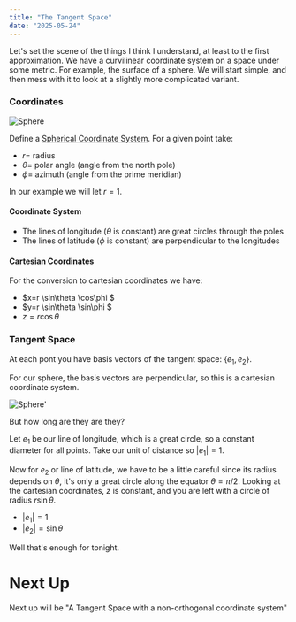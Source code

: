 ```yaml
---
title: "The Tangent Space"
date: "2025-05-24"
--- 
```



Let's set the scene of the things I think I understand, at least to the first approximation. We have a curvilinear coordinate system on a space under some metric. For example, the surface of a sphere. We will start simple, and then mess with it to look at a slightly more complicated variant.
<!-- more -->

### Coordinates

![Sphere](https://antoninus.org/svg-gen/images/spherestandard.svg)

Define a [Spherical Coordinate System](https://en.wikipedia.org/wiki/Spherical_coordinate_system). For a given point take:
* $r =$ radius
* $\theta =$ polar angle (angle from the north pole)
* $\phi =$ azimuth (angle from the prime meridian)

In our example we will let $r=1$.

#### Coordinate System
* The lines of longitude ($\theta$ is constant) are great circles through the poles
* The lines of latitude ($\phi$ is constant) are perpendicular to the longitudes

#### Cartesian Coordinates
For the conversion to cartesian coordinates we have:
* $x=r \sin\theta \cos\phi $
* $y=r \sin\theta \sin\phi $
* $z=r \cos \theta$


### Tangent Space

At each pont you have basis vectors of the tangent space: $\{e_1,e_2\}$.

For our sphere, the basis vectors are perpendicular, so this is a cartesian coordinate system.

![Sphere](https://antoninus.org/svg-gen/images/spherestandard-tanget.svg)'

But how long are they are they?

Let $e_1$ be our line of longitude, which is a great circle, so a constant diameter for all points. Take our unit of distance so $|e_1|=1$.

Now for $e_2$ or line of latitude, we have to be a little careful since its radius depends on $\theta$, it's only a great circle along the equator $\theta=\pi/2$. Looking at the cartesian coordinates, $z$ is constant, and you are left with a circle of radius $r \sin \theta$.

* $|e_1|=1$
* $|e_2|=\sin \theta$

Well that's enough for tonight. 

# Next Up

Next up will be "A Tangent Space with a non-orthogonal coordinate system"



